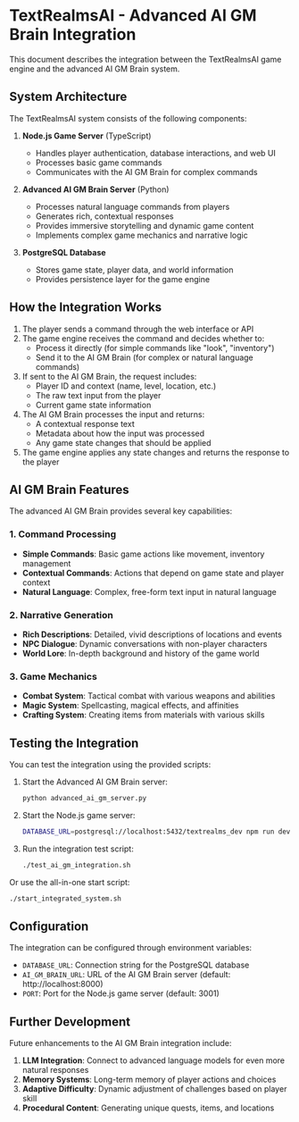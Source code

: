 # TextRealmsAI - Advanced AI GM Brain Integration

This document describes the integration between the TextRealmsAI game engine and the advanced AI GM Brain system.

## System Architecture

The TextRealmsAI system consists of the following components:

1. **Node.js Game Server** (TypeScript)
   - Handles player authentication, database interactions, and web UI
   - Processes basic game commands
   - Communicates with the AI GM Brain for complex commands

2. **Advanced AI GM Brain Server** (Python)
   - Processes natural language commands from players
   - Generates rich, contextual responses
   - Provides immersive storytelling and dynamic game content
   - Implements complex game mechanics and narrative logic

3. **PostgreSQL Database**
   - Stores game state, player data, and world information
   - Provides persistence layer for the game engine

## How the Integration Works

1. The player sends a command through the web interface or API
2. The game engine receives the command and decides whether to:
   - Process it directly (for simple commands like "look", "inventory")
   - Send it to the AI GM Brain (for complex or natural language commands)
3. If sent to the AI GM Brain, the request includes:
   - Player ID and context (name, level, location, etc.)
   - The raw text input from the player
   - Current game state information
4. The AI GM Brain processes the input and returns:
   - A contextual response text
   - Metadata about how the input was processed
   - Any game state changes that should be applied
5. The game engine applies any state changes and returns the response to the player

## AI GM Brain Features

The advanced AI GM Brain provides several key capabilities:

### 1. Command Processing

- **Simple Commands**: Basic game actions like movement, inventory management
- **Contextual Commands**: Actions that depend on game state and player context
- **Natural Language**: Complex, free-form text input in natural language

### 2. Narrative Generation

- **Rich Descriptions**: Detailed, vivid descriptions of locations and events
- **NPC Dialogue**: Dynamic conversations with non-player characters
- **World Lore**: In-depth background and history of the game world

### 3. Game Mechanics

- **Combat System**: Tactical combat with various weapons and abilities
- **Magic System**: Spellcasting, magical effects, and affinities
- **Crafting System**: Creating items from materials with various skills

## Testing the Integration

You can test the integration using the provided scripts:

1. Start the Advanced AI GM Brain server:
   ```bash
   python advanced_ai_gm_server.py
   ```

2. Start the Node.js game server:
   ```bash
   DATABASE_URL=postgresql://localhost:5432/textrealms_dev npm run dev
   ```

3. Run the integration test script:
   ```bash
   ./test_ai_gm_integration.sh
   ```

Or use the all-in-one start script:
```bash
./start_integrated_system.sh
```

## Configuration

The integration can be configured through environment variables:

- `DATABASE_URL`: Connection string for the PostgreSQL database
- `AI_GM_BRAIN_URL`: URL of the AI GM Brain server (default: http://localhost:8000)
- `PORT`: Port for the Node.js game server (default: 3001)

## Further Development

Future enhancements to the AI GM Brain integration include:

1. **LLM Integration**: Connect to advanced language models for even more natural responses
2. **Memory Systems**: Long-term memory of player actions and choices
3. **Adaptive Difficulty**: Dynamic adjustment of challenges based on player skill
4. **Procedural Content**: Generating unique quests, items, and locations
